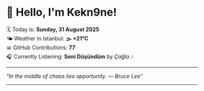 # 👋 Hello, I'm Kekn9ne!

🗓️ Today is: **Sunday, 31 August 2025**  
🌤️ Weather in Istanbul: **🌫  +21°C**  
📊 GitHub Contributions: **77**  
🎧 Currently Listening: **Seni Düşündüm** by *Çağla* 🎶

---

_"In the middle of chaos lies opportunity.   — *Bruce Lee*"_

---
